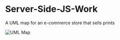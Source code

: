 # Server-Side-JS-Work

A UML map for an e-commerce store that sells prints

![UML Map](https://github.com/user-attachments/assets/efa3473a-0a8d-42f3-b57e-2c7b1f298c8c)
